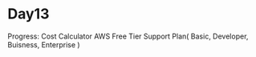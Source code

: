 # Day13

Progress:
Cost Calculator 
AWS Free Tier
Support Plan( Basic, Developer, Buisness, Enterprise )
